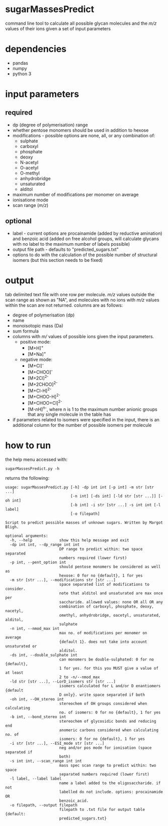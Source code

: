# sugarMassesPredict
command line tool to calculate all possible glycan molecules and the *m/z* values of their ions given a set of input parameters

# dependencies
* pandas
* numpy
* python 3

# input parameters 
## required
* dp (degree of polymerisation) range
* whether pentose monomers should be used in addition to hexose
* modifications - possible options are none, all, or any combination of:
    * sulphate
    * carboxyl
    * phosphate
    * deoxy
    * N-acetyl
    * O-acetyl
    * O-methyl
    * anhydrobridge
    * unsaturated
    * alditol
* maximum number of modifications per monomer on average
* ionisatione mode
* scan range (*m/z*)
## optional
* label - current options are procainamide (added by reductive amination) and benzoic acid (added on free alcohol groups, will calculate glycans with no label to the maximum number of labels possible)
* output file path - defaults to "predicted_sugars.txt"
* options to do with the calculation of the possible number of structural isomers (but this section needs to be fixed)

# output
tab delimited text file with one row per molecule. *m/z* values outside the scan range as shown as "NA", and molecules with no ions with *m/z* values within the scan are not returned. columns are as follows:
* degree of polymerisation (dp)
* name
* monoisotopic mass (Da)
* sum formula
* columns with *m/* values of possible ions given the input parameters.
    * positive mode: 
        * \[M+H\]<sup>+</sup>
        * \[M+Na\]<sup>+</sup>
    * negative mode: 
      * \[M+Cl\]<sup>-</sup>
      * \[M+CHOO\]<sup>-</sup>
      * \[M+2Cl\]<sup>2-</sup>
      * \[M+2CHOO\]<sup>2-</sup>
      * \[M+Cl-H\]<sup>2-</sup>
      * \[M+CHOO-H\]<sup>2-</sup>
      * \[M+CHOO+Cl\]<sup>2-</sup>
      * \[M-*n*H\]<sup>*n*-</sup>, where n is 1 to the maximum number anionic groups that any single molecule in the table has
* if parameters related to isomers were specified in the input, there is an additional column for the number of possible isomers per molecule

# how to run
the help menu accessed with:
```
sugarMassesPredict.py -h
```

returns the following:
```
usage: sugarMassesPredict.py [-h] -dp int int [-p int] -m str [str ...]
                             [-n int] [-ds int] [-ld str [str ...]] [-oh int]
                             [-b int] -i str [str ...] -s int int [-l label]
                             [-o filepath]

Script to predict possible masses of unknown sugars. Written by Margot Bligh.

optional arguments:
  -h, --help            show this help message and exit
  -dp int int, --dp_range int int
                        DP range to predict within: two space separated
                        numbers required (lower first)
  -p int, --pent_option int
                        should pentose monomers be considered as well as
                        hexose: 0 for no {default}, 1 for yes
  -m str [str ...], --modifications str [str ...]
                        space separated list of modifications to consider.
                        note that alditol and unsaturated are max once per
                        saccharide. allowed values: none OR all OR any
                        combination of carboxyl, phosphate, deoxy, nacetyl,
                        omethyl, anhydrobridge, oacetyl, unsaturated, alditol,
                        sulphate
  -n int, --nmod_max int
                        max no. of modifications per monomer on average
                        {default 1}. does not take into account unsaturated or
                        alditol.
  -ds int, --double_sulphate int
                        can monomers be double-sulphated: 0 for no {default},
                        1 for yes. for this you MUST give a value of at least
                        2 to -n/--nmod_max
  -ld str [str ...], --LorD_isomers str [str ...]
                        isomers calculated for L and/or D enantiomers {default
                        D only}. write space separated if both
  -oh int, --OH_stereo int
                        stereochem of OH groups considered when calculating
                        no. of isomers: 0 for no {default}, 1 for yes
  -b int, --bond_stereo int
                        stereochem of glycosidic bonds and reducing end
                        anomeric carbons considered when calculating no. of
                        isomers: 0 for no {default}, 1 for yes
  -i str [str ...], --ESI_mode str [str ...]
                        neg and/or pos mode for ionisation (space separated if
                        both)
  -s int int, --scan_range int int
                        mass spec scan range to predict within: two space
                        separated numbers required (lower first)
  -l label, --label label
                        name a label added to the oligosaccharide. if not
                        labelled do not include. options: procainamide OR
                        benzoic_acid.
  -o filepath, --output filepath
                        filepath to .txt file for output table {default:
                        predicted_sugars.txt}

```




